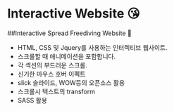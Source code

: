 # Interactive Website 😘
##Interactive Spread Freediving Website 🤿
- HTML, CSS 및 Jquery를 사용하는 인터렉티브 웹사이트.
- 스크롤할 때 애니메이션을 포함합니다.
- 각 섹션의 부드러운 스크롤.
- 신기한 마우스 호버 이펙트
- slick 슬라이드, WOW등의 오픈소스 활용
- 스크롤시 텍스트의 transform
- SASS 활용
